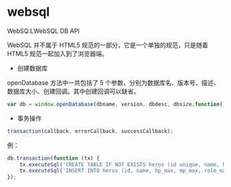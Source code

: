 # websql

WebSQ:LWebSQL DB API

WebSQL 并不属于 HTML5 规范的一部分，它是一个单独的规范，只是随着 HTML5 规范一起加入到了浏览器端。

+ 创建数据库

openDatabase 方法中一共包括了 5 个参数，分别为数据库名、版本号、描述、数据库大小、创建回调。其中创建回调可以缺省。

```js
var db = window.openDatabase(dbname, version, dbdesc, dbsize,function() {});
```

+ 事务操作

```js
transaction(callback, errorCallback, successCallback); 
```

例：

```js
db.transaction(function (tx) {
    tx.executeSql('CREATE TABLE IF NOT EXISTS heros (id unique, name, hp_max, mp_max, role_main)');
    tx.executeSql('INSERT INTO heros (id, name, hp_max, mp_max, role_main) VALUES (10000, "夏侯惇", 7350, 1746, "坦克")');
});
```